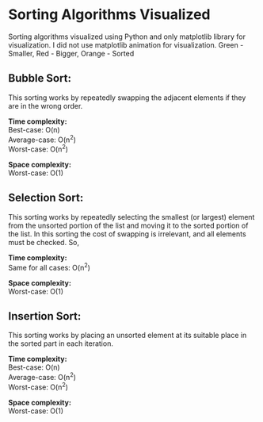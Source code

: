 # Sorting Algorithms Visualized
Sorting algorithms visualized using Python and only matplotlib library for visualization. I did not use matplotlib animation for visualization.
Green - Smaller, Red - Bigger, Orange - Sorted

## Bubble Sort:
This sorting works by repeatedly swapping the adjacent elements if they are in the wrong order.

**Time complexity:**  
Best-case: O(n)  
Average-case: O(n<sup>2</sup>)  
Worst-case: O(n<sup>2</sup>)   

**Space complexity:**  
Worst-case: O(1)  

## Selection Sort:
This sorting works by repeatedly selecting the smallest (or largest) element from the unsorted portion of the list and moving it to the sorted portion of the list. 
In this sorting the cost of swapping is irrelevant, and all elements must be checked. So,

**Time complexity:**  
Same for all cases: O(n<sup>2</sup>)   

**Space complexity:**  
Worst-case: O(1)  

## Insertion Sort:
This sorting works by placing an unsorted element at its suitable place in the sorted part in each iteration.

**Time complexity:**  
Best-case: O(n)  
Average-case: O(n<sup>2</sup>)  
Worst-case: O(n<sup>2</sup>)   

**Space complexity:**  
Worst-case: O(1)  
